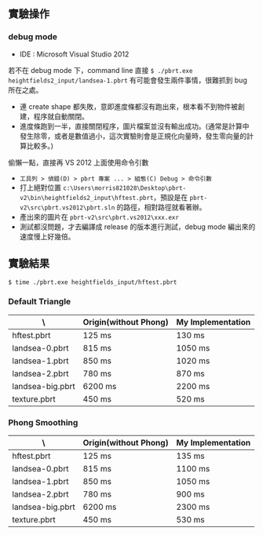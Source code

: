 ## 實驗操作 ##

### debug mode ###

* IDE : Microsoft Visual Studio 2012

若不在 debug mode 下，command line 直接 `$ ./pbrt.exe heightfields2_input/landsea-1.pbrt` 有可能會發生兩件事情，很難抓到 bug 所在之處。

* 連 create shape 都失敗，意即進度條都沒有跑出來，根本看不到物件被創建，程序就自動關閉。
* 進度條跑到一半，直接關閉程序，圖片檔案並沒有輸出成功。(通常是計算中發生除零，或者是數值過小，這次實驗則會是正規化向量時，發生零向量的計算比較多。)

偷懶一點，直接再 VS 2012 上面使用命令引數

* `工具列 > 偵錯(D) > pbrt 專案 ... > 組態(C) Debug > 命令引數`
* 打上絕對位置 `c:\Users\morris821028\Desktop\pbrt-v2\bin\heightfields2_input\hftest.pbrt`，預設是在 `pbrt-v2\src\pbrt.vs2012\pbrt.sln` 的路徑，相對路徑就看著辦。
* 產出來的圖片在  `pbrt-v2\src\pbrt.vs2012\xxx.exr`
* 測試都沒問題，才去編譯成 release 的版本進行測試，debug mode 編出來的速度慢上好幾倍。


## 實驗結果 ##

```
$ time ./pbrt.exe heightfields_input/hftest.pbrt
```

### Default Triangle ###

| \                | Origin(without Phong) | My Implementation |
|------------------|-----------------------|-------------------|
| hftest.pbrt      |                 125 ms|             130 ms|
| landsea-0.pbrt   |                 815 ms|            1050 ms|
| landsea-1.pbrt   |                 850 ms|            1020 ms|
| landsea-2.pbrt   |                 780 ms|             870 ms|
| landsea-big.pbrt |                6200 ms|            2200 ms|
| texture.pbrt     |                 450 ms|             520 ms|

### Phong Smoothing ###

| \                | Origin(without Phong) | My Implementation |
|------------------|-----------------------|-------------------|
| hftest.pbrt      |                 125 ms|             135 ms|
| landsea-0.pbrt   |                 815 ms|            1100 ms|
| landsea-1.pbrt   |                 850 ms|            1050 ms|
| landsea-2.pbrt   |                 780 ms|             900 ms|
| landsea-big.pbrt |                6200 ms|            2300 ms|
| texture.pbrt     |                 450 ms|             530 ms|
